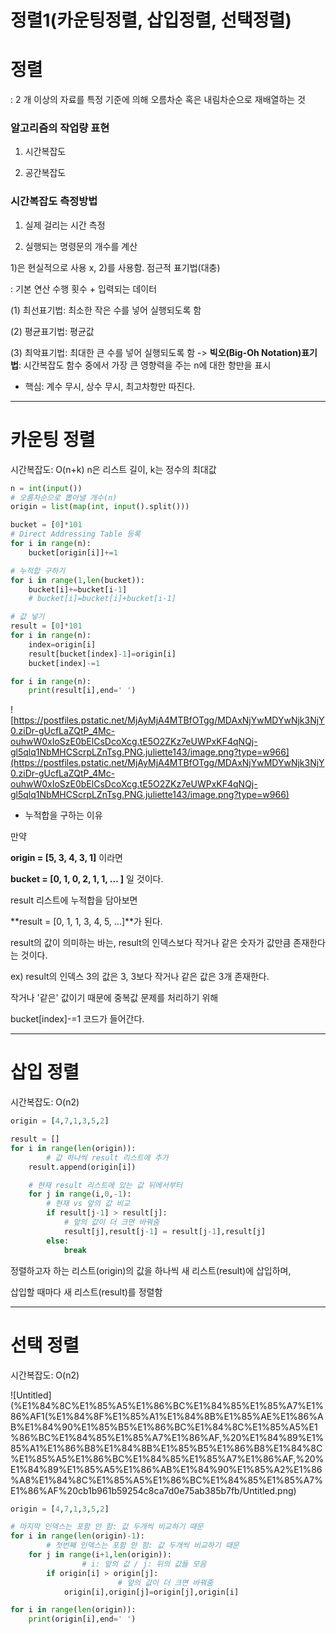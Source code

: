 # 정렬1(카운팅정렬, 삽입정렬, 선택정렬)

# **정렬**

: 2 개 이상의 자료를 특정 기준에 의해 오름차순 혹은 내림차순으로 재배열하는 것

### 알고리즘의 작업량 표현

1) 시간복잡도

2) 공간복잡도

### 시간복잡도 측정방법

1) 실제 걸리는 시간 측정

2) 실행되는 명령문의 개수를 계산

1)은 현실적으로 사용 x, 2)를 사용함. 점근적 표기법(대충)

: 기본 연산 수행 횟수 + 입력되는 데이터

(1) 최선표기법: 최소한 작은 수를 넣어 실행되도록 함

(2) 평균표기법: 평균값

(3) 최악표기법: 최대한 큰 수를 넣어 실행되도록 함 -> **빅오(Big-Oh Notation)표기법**: 시간복잡도 함수 중에서 가장 큰 영향력을 주는 n에 대한 항만을 표시

- 핵심: 계수 무시, 상수 무시, 최고차항만 따진다.

---

# **카운팅 정렬**

시간복잡도: O(n+k) n은 리스트 길이, k는 정수의 최대값

```python
n = int(input())
# 오름차순으로 뽑아낼 개수(n) 
origin = list(map(int, input().split()))

bucket = [0]*101
# Direct Addressing Table 등록
for i in range(n):
    bucket[origin[i]]+=1

# 누적합 구하기
for i in range(1,len(bucket)):
    bucket[i]+=bucket[i-1]
    # bucket[i]=bucket[i]+bucket[i-1]

# 값 넣기
result = [0]*101
for i in range(n):
    index=origin[i]
    result[bucket[index]-1]=origin[i]
    bucket[index]-=1

for i in range(n):
    print(result[i],end=' ')
```

![https://postfiles.pstatic.net/MjAyMjA4MTBfOTgg/MDAxNjYwMDYwNjk3NjY0.ziDr-gUcfLaZQtP_4Mc-ouhwW0xIoSzE0bElCsDcoXcg.tE5O2ZKz7eUWPxKF4qNQj-gl5qlq1NbMHCScrpLZnTsg.PNG.juliette143/image.png?type=w966](https://postfiles.pstatic.net/MjAyMjA4MTBfOTgg/MDAxNjYwMDYwNjk3NjY0.ziDr-gUcfLaZQtP_4Mc-ouhwW0xIoSzE0bElCsDcoXcg.tE5O2ZKz7eUWPxKF4qNQj-gl5qlq1NbMHCScrpLZnTsg.PNG.juliette143/image.png?type=w966)

- 누적합을 구하는 이유

만약

**origin = [5, 3, 4, 3, 1]** 이라면

**bucket = [0, 1, 0, 2, 1, 1, ... ]** 일 것이다.

result 리스트에 누적합을 담아보면

**result = [0, 1, 1, 3, 4, 5, ...]**가 된다.

result의 값이 의미하는 바는, result의 인덱스보다 작거나 같은 숫자가 값만큼 존재한다는 것이다.

ex) result의 인덱스 3의 값은 3, 3보다 작거나 같은 값은 3개 존재한다.

작거나 '같은' 값이기 때문에 중복값 문제를 처리하기 위해

bucket[index]-=1 코드가 들어간다.

---

# **삽입 정렬**

시간복잡도: O(n2)

```python
origin = [4,7,1,3,5,2]

result = []
for i in range(len(origin)):
        # 값 하나씩 result 리스트에 추가
    result.append(origin[i]) 

    # 현재 result 리스트에 있는 값 뒤에서부터 
    for j in range(i,0,-1):
        # 현재 vs 앞의 값 비교 
        if result[j-1] > result[j]: 
            # 앞의 값이 더 크면 바꿔줌
            result[j],result[j-1] = result[j-1],result[j] 
        else:
            break
```

정렬하고자 하는 리스트(origin)의 값을 하나씩 새 리스트(result)에 삽입하며,

삽입할 때마다 새 리스트(result)를 정렬함

---

# **선택 정렬**

시간복잡도: O(n2)

![Untitled](%E1%84%8C%E1%85%A5%E1%86%BC%E1%84%85%E1%85%A7%E1%86%AF1(%E1%84%8F%E1%85%A1%E1%84%8B%E1%85%AE%E1%86%AB%E1%84%90%E1%85%B5%E1%86%BC%E1%84%8C%E1%85%A5%E1%86%BC%E1%84%85%E1%85%A7%E1%86%AF,%20%E1%84%89%E1%85%A1%E1%86%B8%E1%84%8B%E1%85%B5%E1%86%B8%E1%84%8C%E1%85%A5%E1%86%BC%E1%84%85%E1%85%A7%E1%86%AF,%20%E1%84%89%E1%85%A5%E1%86%AB%E1%84%90%E1%85%A2%E1%86%A8%E1%84%8C%E1%85%A5%E1%86%BC%E1%84%85%E1%85%A7%E1%86%AF%20cb1b961b59254c8ca7d0e75ab385b7fb/Untitled.png)

```python
origin = [4,7,1,3,5,2]

# 마지막 인덱스는 포함 안 함: 값 두개씩 비교하기 때문
for i in range(len(origin)-1): 
        # 첫번째 인덱스는 포함 안 함: 값 두개씩 비교하기 때문
    for j in range(i+1,len(origin)): 
                # i: 앞의 값 / j: 뒤의 값들 모음
        if origin[i] > origin[j]: 
                        # 앞의 값이 더 크면 바꿔줌
            origin[i],origin[j]=origin[j],origin[i]     

for i in range(len(origin)):
    print(origin[i],end=' ')
```